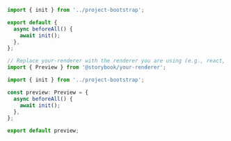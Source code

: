```js filename=".storybook/preview.js" renderer="common" language="js"
import { init } from '../project-bootstrap';

export default {
  async beforeAll() {
    await init();
  },
};
```

```ts filename=".storybook/preview.ts" renderer="common" language="ts"
// Replace your-renderer with the renderer you are using (e.g., react, vue3, angular, etc.)
import { Preview } from '@storybook/your-renderer';

import { init } from '../project-bootstrap';

const preview: Preview = {
  async beforeAll() {
    await init();
  },
};

export default preview;
```
